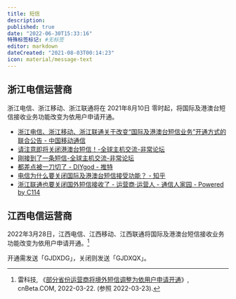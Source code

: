 ```yaml
---
title: 短信
description:
published: true
date: "2022-06-30T15:33:16"
特殊标签标记: #无标签
editor: markdown
dateCreated: "2021-08-03T00:14:23"
icon: material/message-text
---
```


## 浙江电信运营商

浙江电信、浙江移动、浙江联通将在 2021年8月10日 零时起，将国际及港澳台短信接收业务功能改变为依用户申请开通。

+ [浙江电信、浙江移动、浙江联通关于改变“国际及港澳台短信业务”开通方式的联合公告 - 中国移动通信](https://archive.is/PiSbL "http://www.10086.cn/aboutus/news/pannounce/zj/index_571_571_detail_39369.html")
+ [请注意即将关闭港澳台短信！-全球主机交流-非常论坛](https://web.archive.org/web/20210802161330/https://machbbs.com/hostloc/409446)
+ [刚接到了一条短信-全球主机交流-非常论坛](https://web.archive.org/web/20210802161401/https://machbbs.com/hostloc/408657)
+ [都差点被一刀切了 - DIYgod - 推特](https://web.archive.org/web/20210722181607/https://twitter.com/DIYgod/status/1418273644308942850)
+ [电信为什么要关闭国际及港澳台短信接受功能？ - 知乎](https://web.archive.org/web/20210802161830/https://www.zhihu.com/question/472014135)
+ [浙江联通也要关闭国外短信接收了 - 运营商·运营人 - 通信人家园 - Powered by C114](https://web.archive.org/web/20210802161948/https://www.txrjy.com/thread-1192600-1-1.html)

## 江西电信运营商

2022年3月28日，江西电信、江西移动、江西联通将国际及港澳台短信接收业务功能改变为依用户申请开通。[^1249]

[^1249]: 雷科技, 《[部分省份运营商将境外短信调整为依用户申请开通](https://web.archive.org/web/20220322162457/https://www.cnbeta.com/articles/tech/1249887.htm)》, cnBeta.COM, 2022-03-22. (参照 2022-03-23).

开通需发送「GJDXDG」，关闭则发送「GJDXQX」。
